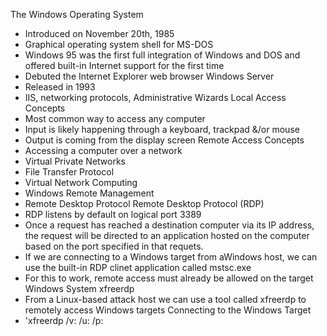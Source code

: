 The Windows Operating System
- Introduced on November 20th, 1985
- Graphical operating system shell for MS-DOS
- Windows 95 was the first full integration of Windows and DOS and offered built-in Internet support for the first time
- Debuted the Internet Explorer web browser
Windows Server
- Released in 1993
- IIS, networking protocols, Administrative Wizards
Local Access Concepts
- Most common way to access any computer
- Input is likely happening through a keyboard, trackpad &/or mouse
- Output is coming from the display screen
Remote Access Concepts
- Accessing a computer over a network
- Virtual Private Networks
- File Transfer Protocol
- Virtual Network Computing
- Windows Remote Management
- Remote Desktop Protocol
Remote Desktop Protocol (RDP)
- RDP listens by default on logical port 3389
- Once a request has reached a destination computer via its IP address, the request will be directed to an application hosted on the computer based on the port specified in that requets. 
- If we are connecting to a Windows target from aWindows host, we can use the built-in RDP clinet application called mstsc.exe
- For this to work, remote access must already be allowed on the target Windows System
xfreerdp
- From a Linux-based attack host we can use a tool called xfreerdp to remotely access Windows targets
Connecting to the Windows Target
- 'xfreerdp /v:<targetIp> /u:<user> /p:<password>
